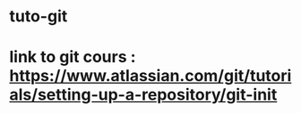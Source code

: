 # tuto-git

# link to git cours : https://www.atlassian.com/git/tutorials/setting-up-a-repository/git-init